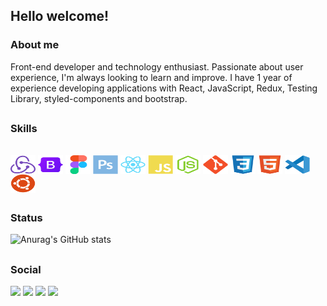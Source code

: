 ## Hello welcome!

### About me

Front-end developer and technology enthusiast. Passionate about user experience, I'm always looking to learn and improve. I have 1 year of experience developing applications with React, JavaScript, Redux, Testing Library, styled-components and bootstrap.

##

### Skills

<div style="display: inline_block"><br>
 <img align="center" alt="Luiz-Redux" height="30" width="40" src="https://github.com/devicons/devicon/blob/master/icons/redux/redux-original.svg">
 <img align="center" alt="Luiz-Bootstrap" height="30" width="40" src="https://github.com/devicons/devicon/blob/master/icons/bootstrap/bootstrap-original.svg">
 <img align="center" alt="Luiz-Figma" height="30" width="40" src="https://github.com/devicons/devicon/blob/master/icons/figma/figma-original.svg">
 <img align="center" alt="Luiz-Photoshop" height="30" width="40" src="https://github.com/devicons/devicon/blob/master/icons/photoshop/photoshop-plain.svg">
 <img align="center" alt="Luiz-React" height="30" width="40" src="https://raw.githubusercontent.com/devicons/devicon/master/icons/react/react-original.svg">
 <img align="center" alt="Luiz-Js" height="30" width="40" src="https://raw.githubusercontent.com/devicons/devicon/master/icons/javascript/javascript-plain.svg">
 <img align="center" alt="Luiz-NodeJs" height="30" width="40" src="https://github.com/devicons/devicon/blob/master/icons/nodejs/nodejs-original.svg">
 <img align="center" alt="Luiz-Git" height="30" width="40" src="https://github.com/devicons/devicon/blob/master/icons/git/git-original.svg">
 <img align="center" alt="Luiz-CSS" height="30" width="40" src="https://raw.githubusercontent.com/devicons/devicon/master/icons/css3/css3-original.svg">
 <img align="center" alt="Luiz-HTML" height="30" width="40" src="https://raw.githubusercontent.com/devicons/devicon/master/icons/html5/html5-original.svg">
 <img align="center" alt="Luiz-Vscode" height="30" width="40" src="https://github.com/devicons/devicon/blob/master/icons/vscode/vscode-original.svg">
 <img align="center" alt="Luiz-Ubuntu" height="30" width="40" src="https://github.com/devicons/devicon/blob/master/icons/ubuntu/ubuntu-plain.svg">
</div>

##

### Status

![Anurag's GitHub stats](https://github-readme-stats.vercel.app/api?username=eulipegois&show_icons=true&theme=dark)

##
 
### Social
  
<div>
    <a href="https://instagram.com/luizfelipe_gois" target="_blank"><img src="https://img.shields.io/badge/-Instagram-%23E4405F?style=for-the-badge&logo=instagram&logoColor=white" target="_blank"></a>
    <a href="https://www.behance.net/lipegois" target="_blank"><img src="https://img.shields.io/badge/-behance-%230077B5?style=for-the-badge&logo=behance&logoColor=white" target="_blank"></a>
    <a href = "mailto:luizfelipegois.contact@gmail.com"><img src="https://img.shields.io/badge/-Gmail-%23333?style=for-the-badge&logo=gmail&logoColor=white" target="_blank"></a>
    <a href="https://www.linkedin.com/in/devluizz/" target="_blank"><img src="https://img.shields.io/badge/-LinkedIn-%230077B5?style=for-the-badge&logo=linkedin&logoColor=white" target="_blank"></a>
</div>
